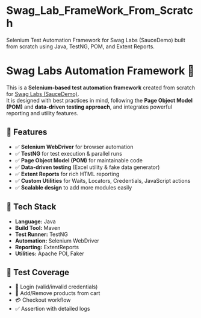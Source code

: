 # Swag_Lab_FrameWork_From_Scratch
Selenium Test Automation Framework for Swag Labs (SauceDemo) built from scratch using Java, TestNG, POM, and Extent Reports.


# Swag Labs Automation Framework 🚀

This is a **Selenium-based test automation framework** created from scratch for [Swag Labs (SauceDemo)](https://www.saucedemo.com/).  
It is designed with best practices in mind, following the **Page Object Model (POM)** and **data-driven testing approach**, and integrates powerful reporting and utility features.

## 🔹 Features
- ✅ **Selenium WebDriver** for browser automation  
- ✅ **TestNG** for test execution & parallel runs  
- ✅ **Page Object Model (POM)** for maintainable code  
- ✅ **Data-driven testing** (Excel utility & fake data generator)  
- ✅ **Extent Reports** for rich HTML reporting  
- ✅ **Custom Utilities** for Waits, Locators, Credentials, JavaScript actions  
- ✅ **Scalable design** to add more modules easily  

## 🔹 Tech Stack
- **Language:** Java  
- **Build Tool:** Maven  
- **Test Runner:** TestNG  
- **Automation:** Selenium WebDriver  
- **Reporting:** ExtentReports  
- **Utilities:** Apache POI, Faker  

## 🔹 Test Coverage
- 🔑 Login (valid/invalid credentials)  
- 🛒 Add/Remove products from cart  
- 💳 Checkout workflow  
- ✅ Assertion with detailed logs  


